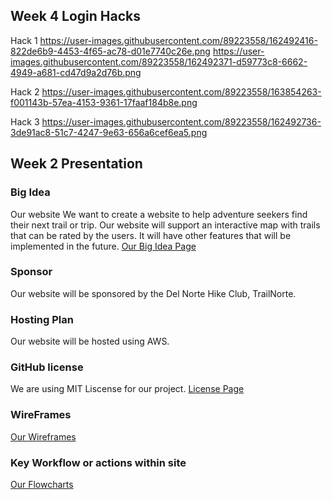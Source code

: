 
## Week 4 Login Hacks
Hack 1
https://user-images.githubusercontent.com/89223558/162492416-822de6b9-4453-4f65-ac78-d01e7740c26e.png
https://user-images.githubusercontent.com/89223558/162492371-d59773c8-6662-4949-a681-cd47d9a2d76b.png

Hack 2
https://user-images.githubusercontent.com/89223558/163854263-f001143b-57ea-4153-9361-17faaf184b8e.png

Hack 3
https://user-images.githubusercontent.com/89223558/162492736-3de91ac8-51c7-4247-9e63-656a6cef6ea5.png

## Week 2 Presentation 

### Big Idea 
Our website We want to create a website to help adventure seekers find their next trail or trip. Our website will support an interactive map with trails that can be rated by the users. It will have other features that will be implemented in the future. 
[Our Big Idea Page](https://ethan-gravin25.github.io/TLDEW/idea)

### Sponsor
Our website will be sponsored by the Del Norte Hike Club, TrailNorte. 

### Hosting Plan
Our website will be hosted using AWS. 

### GitHub license
We are using MIT Liscense for our project. 
[License Page](https://github.com/Ethan-Gravin25/TLDEW/blob/main/LICENSE)

### WireFrames
[Our Wireframes](https://ethan-gravin25.github.io/TLDEW/projectideation)

### Key Workflow or actions within site
[Our Flowcharts](https://ethan-gravin25.github.io/TLDEW/technicalplan)
